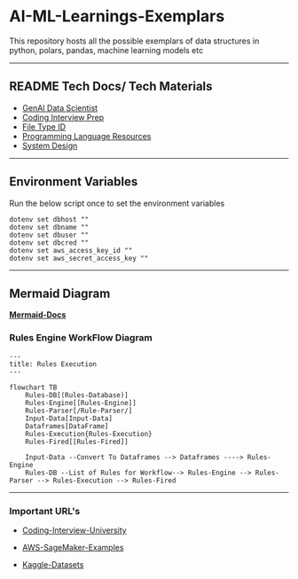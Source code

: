 # AI-ML-Learnings-Exemplars
This repository hosts all the possible exemplars of data structures in python, polars, pandas, machine learning models etc

----

## README Tech Docs/ Tech Materials
- [GenAI Data Scientist](docs/markdowns/awesome-generative-ai-data-scientist-links.md)
- [Coding Interview Prep](docs/markdowns/coding-interview-prep.md)
- [File Type ID](docs/markdowns/file-type-id.md)
- [Programming Language Resources](docs/markdowns/programming-language-resources.md)
- [System Design](docs/markdowns/system-design-101-notes.md)

----
## Environment Variables
Run the below script once to set the environment variables 

```shell
dotenv set dbhost ""
dotenv set dbname ""
dotenv set dbuser ""
dotenv set dbcred ""
dotenv set aws_access_key_id ""
dotenv set aws_secret_access_key ""
```
----

## Mermaid Diagram

**[Mermaid-Docs](https://mermaid.js.org/syntax/flowchart.html)**

### Rules Engine WorkFlow Diagram 


```mermaid
---
title: Rules Execution
---

flowchart TB
    Rules-DB[(Rules-Database)]
    Rules-Engine[[Rules-Engine]]
    Rules-Parser[/Rule-Parser/]
    Input-Data[Input-Data]
    Dataframes[DataFrame]
    Rules-Execution{Rules-Execution}
    Rules-Fired[[Rules-Fired]]
    
    Input-Data --Convert To Dataframes --> Dataframes ----> Rules-Engine
    Rules-DB --List of Rules for Workflow--> Rules-Engine --> Rules-Parser --> Rules-Execution --> Rules-Fired
```
----

### Important URL's

- [Coding-Interview-University](https://github.com/jwasham/coding-interview-university)

- [AWS-SageMaker-Examples](https://github.com/aws/amazon-sagemaker-examples)

- [Kaggle-Datasets](https://www.kaggle.com/datasets?fileType=csv)


